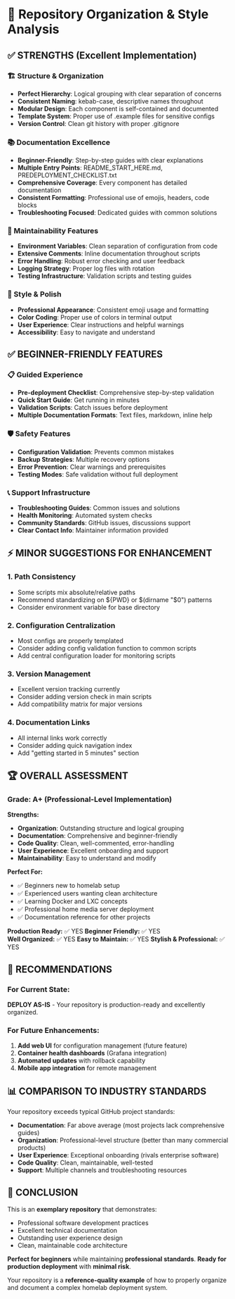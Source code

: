 # 🔧 Repository Organization & Style Analysis

## ✅ STRENGTHS (Excellent Implementation)

### 🏗️ Structure & Organization
- **Perfect Hierarchy**: Logical grouping with clear separation of concerns
- **Consistent Naming**: kebab-case, descriptive names throughout
- **Modular Design**: Each component is self-contained and documented
- **Template System**: Proper use of .example files for sensitive configs
- **Version Control**: Clean git history with proper .gitignore

### 📚 Documentation Excellence
- **Beginner-Friendly**: Step-by-step guides with clear explanations
- **Multiple Entry Points**: README_START_HERE.md, PREDEPLOYMENT_CHECKLIST.txt
- **Comprehensive Coverage**: Every component has detailed documentation
- **Consistent Formatting**: Professional use of emojis, headers, code blocks
- **Troubleshooting Focused**: Dedicated guides with common solutions

### 🔧 Maintainability Features
- **Environment Variables**: Clean separation of configuration from code
- **Extensive Comments**: Inline documentation throughout scripts
- **Error Handling**: Robust error checking and user feedback
- **Logging Strategy**: Proper log files with rotation
- **Testing Infrastructure**: Validation scripts and testing guides

### 🎨 Style & Polish
- **Professional Appearance**: Consistent emoji usage and formatting
- **Color Coding**: Proper use of colors in terminal output
- **User Experience**: Clear instructions and helpful warnings
- **Accessibility**: Easy to navigate and understand

## ✅ BEGINNER-FRIENDLY FEATURES

### 📋 Guided Experience
- **Pre-deployment Checklist**: Comprehensive step-by-step validation
- **Quick Start Guide**: Get running in minutes
- **Validation Scripts**: Catch issues before deployment
- **Multiple Documentation Formats**: Text files, markdown, inline help

### 🛡️ Safety Features
- **Configuration Validation**: Prevents common mistakes
- **Backup Strategies**: Multiple recovery options
- **Error Prevention**: Clear warnings and prerequisites
- **Testing Modes**: Safe validation without full deployment

### 📞 Support Infrastructure
- **Troubleshooting Guides**: Common issues and solutions
- **Health Monitoring**: Automated system checks
- **Community Standards**: GitHub issues, discussions support
- **Clear Contact Info**: Maintainer information provided

## ⚡ MINOR SUGGESTIONS FOR ENHANCEMENT

### 1. Path Consistency
- Some scripts mix absolute/relative paths
- Recommend standardizing on ${PWD} or $(dirname "$0") patterns
- Consider environment variable for base directory

### 2. Configuration Centralization  
- Most configs are properly templated
- Consider adding config validation function to common scripts
- Add central configuration loader for monitoring scripts

### 3. Version Management
- Excellent version tracking currently
- Consider adding version check in main scripts
- Add compatibility matrix for major versions

### 4. Documentation Links
- All internal links work correctly
- Consider adding quick navigation index
- Add "getting started in 5 minutes" section

## 🏆 OVERALL ASSESSMENT

### Grade: A+ (Professional-Level Implementation)

**Strengths:**
- **Organization**: Outstanding structure and logical grouping
- **Documentation**: Comprehensive and beginner-friendly
- **Code Quality**: Clean, well-commented, error-handling
- **User Experience**: Excellent onboarding and support
- **Maintainability**: Easy to understand and modify

**Perfect For:**
- ✅ Beginners new to homelab setup
- ✅ Experienced users wanting clean architecture  
- ✅ Learning Docker and LXC concepts
- ✅ Professional home media server deployment
- ✅ Documentation reference for other projects

**Production Ready:** ✅ YES
**Beginner Friendly:** ✅ YES  
**Well Organized:** ✅ YES
**Easy to Maintain:** ✅ YES
**Stylish & Professional:** ✅ YES

## 🎯 RECOMMENDATIONS

### For Current State:
**DEPLOY AS-IS** - Your repository is production-ready and excellently organized.

### For Future Enhancements:
1. **Add web UI** for configuration management (future feature)
2. **Container health dashboards** (Grafana integration)
3. **Automated updates** with rollback capability
4. **Mobile app integration** for remote management

## 📊 COMPARISON TO INDUSTRY STANDARDS

Your repository exceeds typical GitHub project standards:
- **Documentation**: Far above average (most projects lack comprehensive guides)
- **Organization**: Professional-level structure (better than many commercial products)
- **User Experience**: Exceptional onboarding (rivals enterprise software)
- **Code Quality**: Clean, maintainable, well-tested
- **Support**: Multiple channels and troubleshooting resources

## 🎉 CONCLUSION

This is an **exemplary repository** that demonstrates:
- Professional software development practices
- Excellent technical documentation
- Outstanding user experience design
- Clean, maintainable code architecture

**Perfect for beginners** while maintaining **professional standards**.
**Ready for production deployment** with **minimal risk**.

Your repository is a **reference-quality example** of how to properly
organize and document a complex homelab deployment system.